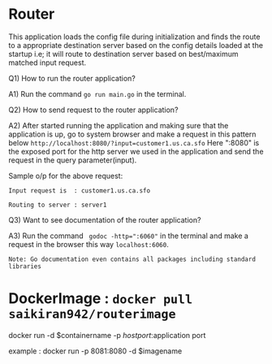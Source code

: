 # Router

This application loads the config file during initialization and finds the route to a appropriate destination server based on the config details loaded at the startup i.e; it will route to destination server based on best/maximum matched input request.

Q1) How to run the router application?

A1) Run the command `go run main.go` in the terminal.

Q2) How to send request to the router application?

A2) After started running the application and making sure that the application is up, go to system browser and make a request in this pattern below
`http://localhost:8080/?input=customer1.us.ca.sfo`
Here ":8080" is the exposed port for the http server we used in the application and send the request in the query parameter(input).

Sample o/p for the above request:

`Input request is  : customer1.us.ca.sfo`

`Routing to server : server1 `

Q3) Want to see documentation of the router application?

A3) Run the command ` godoc -http=":6060"` in the terminal and make a request in the browser this way `localhost:6060`.

`Note: Go documentation even contains all packages including standard libraries`


# DockerImage : `docker pull saikiran942/routerimage`

docker run -d $containername -p $host port:$application port

example : docker run -p 8081:8080 -d $imagename




 
 
 
